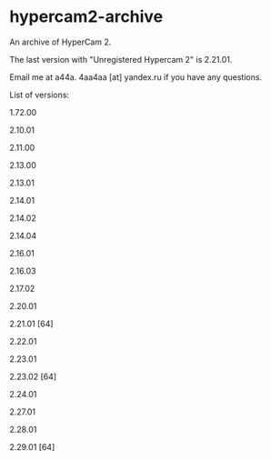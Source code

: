 # hypercam2-archive

An archive of HyperCam 2.

The last version with "Unregistered Hypercam 2" is 2.21.01.

Email me at a44a. 4aa4aa [at] yandex.ru if you have any questions.

List of versions:

1.72.00

2.10.01

2.11.00

2.13.00

2.13.01

2.14.01

2.14.02

2.14.04

2.16.01

2.16.03

2.17.02

2.20.01

2.21.01 [64]

2.22.01

2.23.01

2.23.02 [64]

2.24.01

2.27.01

2.28.01

2.29.01 [64]

